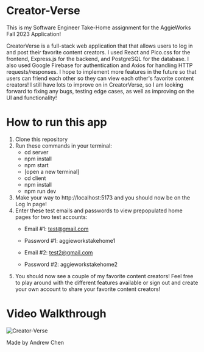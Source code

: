 # Creator-Verse

This is my Software Engineer Take-Home assignment for the AggieWorks Fall 2023 Application!

CreatorVerse is a full-stack web application that that allows users to log in and post their favorite content creators. I used React and Pico.css for the frontend, Express.js
for the backend, and PostgreSQL for the database. I also used Google Firebase for authentication and Axios for handling HTTP requests/responses. I hope to implement more features in the future so that users can friend each other so they can view each other's favorite content creators! I still have lots to improve on in CreatorVerse, so I am looking forward to fixing any bugs, testing edge cases, as well as improving on the UI and functionality!

# How to run this app

1. Clone this repository
2. Run these commands in your terminal:
   - cd server
   - npm install
   - npm start
   - [open a new terminal]
   - cd client
   - npm install
   - npm run dev
3. Make your way to http://localhost:5173 and you should now be on the Log In page!
4. Enter these test emails and passwords to view prepopulated home pages for two test accounts:
   - Email #1: test@gmail.com
   - Password #1: aggieworkstakehome1
  
   - Email #2: test2@gmail.com
   - Password #2: aggieworkstakehome2
5. You should now see a couple of my favorite content creators! Feel free to play around with the different features available or sign out and create your own account to share your favorite content creators!

# Video Walkthrough

![Creator-Verse](https://github.com/aandrewchen/Creator-Verse/assets/125727520/dd135ec5-53a0-4333-b4dc-10f18be324ce)

Made by Andrew Chen
